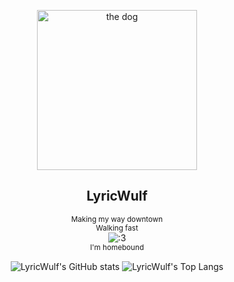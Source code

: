 <p align="center">
 <img width="256px" src="https://i.imgur.com/p1FnhxB.png" align="center" alt="the dog" />
 <h2 align="center">LyricWulf</h2>
 <p align="center">
   <sub>Making my way downtown</sub>
   <br/>
   <sup>Walking fast</sup>
   <br/>
   <img alt=":3" src="https://github.com/lyricwulf/lyricwulf/workflows/Faces/badge.svg" />
   <br/>
   <sup>I'm homebound</sup>
</p>

<p align="center">
 <img src="https://github-readme-stats.vercel.app/api?username=lyricwulf&show_icons=true&theme=github_dark&border_color=21262d&border_radius=10" align="center" alt="LyricWulf's GitHub stats" />
 <img src="https://github-readme-stats.vercel.app/api/top-langs/?username=lyricwulf&layout=compact&theme=github_dark&border_color=21262d&border_radius=10" align="center" alt="LyricWulf's Top Langs" />
</p>
